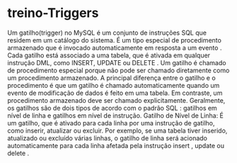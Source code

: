 # treino-Triggers
Um gatilho(trigger) no MySQL é um conjunto de instruções SQL que residem em um catálogo do sistema. É um tipo especial de procedimento armazenado que é invocado automaticamente em resposta a um evento . Cada gatilho está associado a uma tabela, que é ativada em qualquer instrução DML, como INSERT, UPDATE ou DELETE .  Um gatilho é chamado de procedimento especial porque não pode ser chamado diretamente como um procedimento armazenado. A principal diferença entre o gatilho e o procedimento é que um gatilho é chamado automaticamente quando um evento de modificação de dados é feito em uma tabela. Em contraste, um procedimento armazenado deve ser chamado explicitamente.  Geralmente, os gatilhos são de dois tipos de acordo com o padrão SQL : gatilhos em nível de linha e gatilhos em nível de instrução.  Gatilho de Nível de Linha: É um gatilho, que é ativado para cada linha por uma instrução de gatilho, como inserir, atualizar ou excluir. Por exemplo, se uma tabela tiver inserido, atualizado ou excluído várias linhas, o gatilho de linha será acionado automaticamente para cada linha afetada pela instrução insert , update ou delete .
